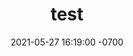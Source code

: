 ---
title: test
date: 2021-05-27 16:19:00 -0700
categories: [TEST]
tags: [test]     # TAG names should always be lowercase
---